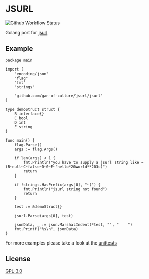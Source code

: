 # JSURL
![Github Workflow Status](https://img.shields.io/github/workflow/status/gan-of-culture/jsurl/Go)

Golang port for [jsurl](https://github.com/Sage/jsurl)

## Example

```golang
package main

import (
	"encoding/json"
	"flag"
	"fmt"
	"strings"

	"github.com/gan-of-culture/jsurl/jsurl"
)

type demoStruct struct {
	B interface{}
	C bool
	D int
	E string
}

func main() {
	flag.Parse()
	args := flag.Args()

	if len(args) < 1 {
		fmt.Println("you have to supply a jsurl string like ~(B~null~C~false~D~0~E~'hello*20world**203c)")
		return
	}

	if !strings.HasPrefix(args[0], "~(") {
		fmt.Println("jsurl string not found")
		return
	}

	test := &demoStruct{}

	jsurl.Parse(args[0], test)

	jsonData, _ := json.MarshalIndent(*test, "", "    ")
	fmt.Printf("%s\n", jsonData)
}
```

For more examples please take a look at the [unittests](jsurl/jsurl_test.go)

## License

[GPL-3.0](LICENSE)

